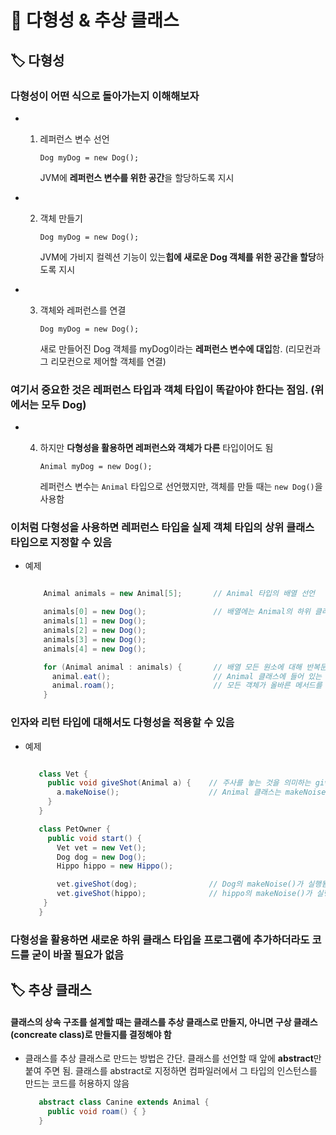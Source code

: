 # 📌 다형성 & 추상 클래스
## 🏷 다형성
### 다형성이 어떤 식으로 돌아가는지 이해해보자
- 1. 레퍼런스 변수 선언
    
         Dog myDog = new Dog();
     
     JVM에 **레퍼런스 변수를 위한 공간**을 할당하도록 지시

- 2. 객체 만들기
      
         Dog myDog = new Dog();
      
     JVM에 가비지 컬렉션 기능이 있는**힙에 새로운 Dog 객체를 위한 공간을 할당**하도록 지시
     
- 3. 객체와 레퍼런스를 연결
     
         Dog myDog = new Dog();
     
     새로 만들어진 Dog 객체를 myDog이라는 **레퍼런스 변수에 대입**함. (리모컨과 그 리모컨으로 제어할 객체를 연결)
     
### 여기서 중요한 것은 레퍼런스 타입과 객체 타입이 똑같아야 한다는 점임. (위에서는 모두 Dog)

- 4. 하지만 **다형성을 활용하면 레퍼런스와 객체가 다른** 타입이어도 됨

         Animal myDog = new Dog();

      레퍼런스 변수는 `Animal` 타입으로 선언했지만, 객체를 만들 때는 `new Dog()`을 사용함

### 이처럼 다형성을 사용하면 레퍼런스 타입을 실제 객체 타입의 상위 클래스 타입으로 지정할 수 있음
- 예제
  ```java
  
      Animal animals = new Animal[5];       // Animal 타입의 배열 선언
  
      animals[0] = new Dog();               // 배열에는 Animal의 하위 클래스에 속하는 모든 객체를 집어넣을 수 있음
      animals[1] = new Dog();
      animals[2] = new Dog();
      animals[3] = new Dog();
      animals[4] = new Dog();

      for (Animal animal : animals) {       // 배열 모든 원소에 대해 반복문을 돌리면서
        animal.eat();                       // Animal 클래스에 들어 있는 메서드 중 하나를 호출할 수 있으며,
        animal.roam();                      // 모든 객체가 올바른 메서드를 실행하는 것을 확인할 수 있음
      }
  
  ```

### 인자와 리턴 타입에 대해서도 다형성을 적용할 수 있음

- 예제
   ```java
   
      class Vet {
        public void giveShot(Animal a) {    // 주사를 놓는 것을 의미하는 giveShot 메서드
          a.makeNoise();                    // Animal 클래스는 makeNoise() 메서드를 실행함
        }
      }

      class PetOwner {
        public void start() {
          Vet vet = new Vet();
          Dog dog = new Dog();
          Hippo hippo = new Hippo();
  
          vet.giveShot(dog);                // Dog의 makeNoise()가 실행됨
          vet.giveShot(hippo);              // hippo의 makeNoise()가 실행됨
       } 
      }
  ```

### 다형성을 활용하면 새로운 하위 클래스 타입을 프로그램에 추가하더라도 코드를 굳이 바꿀 필요가 없음


## 🏷 추상 클래스
#### 클래스의 상속 구조를 설계할 때는 클래스를 추상 클래스로 만들지, 아니면 구상 클래스(concreate class)로 만들지를 결정해야 함
- 클래스를 추상 클래스로 만드는 방법은 간단. 클래스를 선언할 때 앞에 **abstract**만 붙여 주면 됨. 클래스를 abstract로 지정하면 컴파일러에서 그 타입의 인스턴스를 만드는 코드를 허용하지 않음
  ```java
     abstract class Canine extends Animal {
       public void roam() { }
     }
  ```
